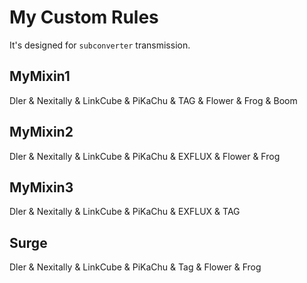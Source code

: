 # My Custom Rules

It's designed for `subconverter` transmission.

## MyMixin1

Dler & Nexitally & LinkCube & PiKaChu & TAG & Flower & Frog & Boom

## MyMixin2

Dler & Nexitally & LinkCube & PiKaChu & EXFLUX & Flower & Frog

## MyMixin3

Dler & Nexitally & LinkCube & PiKaChu & EXFLUX & TAG

## Surge

Dler & Nexitally & LinkCube & PiKaChu & Tag & Flower & Frog